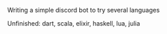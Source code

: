 Writing a simple discord bot to try several languages

Unfinished: dart, scala, elixir, haskell, lua, julia
